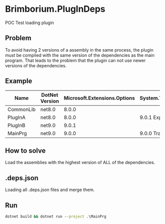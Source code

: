 # Brimborium.PlugInDeps

POC Test loading plugin

## Problem

To avoid having 2 versions of a assembly in the same process, the plugin must be compiled with the same version of the dependencies as the main program.
That leads to the problem that the plugin can not use newer versions of the dependencies.

## Example

Name       | DotNet Version  | Microsoft.Extensions.Options | System.Text.Json
-----------|-----------------|------------------------------|-----------------
CommonLib  | net8.0          | 8.0.0                        | 
PlugInA    | net8.0          | 8.0.0                        | 9.0.1 Explicit
PlugInB    | net9.0          | 9.0.1                        |
MainPrg    | net9.0          | 9.0.0                        | 9.0.0 Transitive

## How to solve

Load the assemblies with the highest version of ALL of the dependencies.

## .deps.json

Loading all .deps.json files and merge them.

## Run 

```cmd
dotnet build && dotnet run --project .\MainPrg
```

